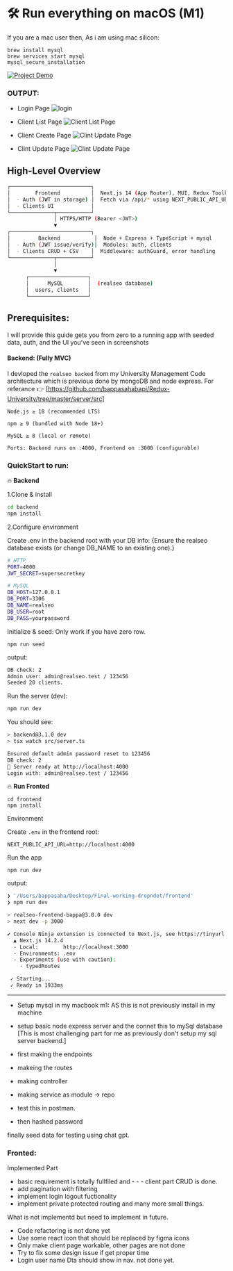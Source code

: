# 🛠️ Run everything on macOS (M1)

If you are a mac user then, As i am using mac silicon:

    brew install mysql
    brew services start mysql
    mysql_secure_installation

[![Project Demo](./Client.png)](https://drive.google.com/file/d/1rnTSwXaMJVJT8x5Y8fyO9qTo88Tnt9rH/view?usp=sharing)

### OUTPUT:

- Login Page
  ![login](./login.png)

- Client List Page
  ![Client List Page](./Client.png)

- Client Create Page
  ![Clint  Update Page](./form.png)

- Clint Update Page
  ![Clint  Update Page](./update.png)

## High-Level Overview

```bash
┌──────────────────────────┐
│        Frontend          │  Next.js 14 (App Router), MUI, Redux Toolkit
│  - Auth (JWT in storage) │  Fetch via /api/* using NEXT_PUBLIC_API_URL
│  - Clients UI            │
└──────────────┬───────────┘
               │ HTTPS/HTTP (Bearer <JWT>)
               ▼
┌──────────────────────────┐
│         Backend           │  Node + Express + TypeScript + mysql
│  - Auth (JWT issue/verify)│  Modules: auth, clients
│  - Clients CRUD + CSV    │  Middleware: authGuard, error handling
└──────────────┬───────────┘
               │
               ▼
      ┌───────────────────┐
      │      MySQL        │  (realseo database)
      │  users, clients   │
      └───────────────────┘


```

## Prerequisites:

I will provide this guide gets you from zero to a running app with seeded data, auth, and the UI you’ve seen in screenshots

#### Backend: (Fully MVC)

I devloped the `realseo backed` from my University Management Code architecture
which is previous done by mongoDB and node express.
For referance 👉 [https://github.com/bappasahabapi/Redux-University/tree/master/server/src]

    Node.js ≥ 18 (recommended LTS)

    npm ≥ 9 (bundled with Node 18+)

    MySQL ≥ 8 (local or remote)

    Ports: Backend runs on :4000, Frontend on :3000 (configurable)

### QuickStart to run:

🔥 **Backend**

1.Clone & install

```bash
cd backend
npm install
```

2.Configure environment

Create .env in the backend root with your DB info: {Ensure the realseo database exists (or change DB_NAME to an existing one).}

```bash
# HTTP
PORT=4000
JWT_SECRET=supersecretkey

# MySQL
DB_HOST=127.0.0.1
DB_PORT=3306
DB_NAME=realseo
DB_USER=root
DB_PASS=yourpassword

```

Initialize & seed: Only work if you have zero row.

    npm run seed

output:

```bash
DB check: 2
Admin user: admin@realseo.test / 123456
Seeded 20 clients.
```

Run the server (dev):

```bash
npm run dev

```

You should see:

```bash
> backend@3.1.0 dev
> tsx watch src/server.ts

Ensured default admin password reset to 123456
DB check: 2
🚀 Server ready at http://localhost:4000
Login with: admin@realseo.test / 123456


```

🔥 **Run Fronted**

    cd frontend
    npm install

Environment

Create `.env` in the frontend root:

    NEXT_PUBLIC_API_URL=http://localhost:4000

Run the app

    npm run dev

output:

```bash
❯ '/Users/bappasaha/Desktop/Final-working-dropndot/frontend'
❯ npm run dev

> realseo-frontend-bappa@3.0.0 dev
> next dev -p 3000

✔ Console Ninja extension is connected to Next.js, see https://tinyurl.com/2vt8jxzw
  ▲ Next.js 14.2.4
  - Local:        http://localhost:3000
  - Environments: .env
  - Experiments (use with caution):
    · typedRoutes

 ✓ Starting...
 ✓ Ready in 1933ms

```

---

- Setup mysql in my macbook m1: AS this is not previously install in my machine
- setup basic node express server and the connet this to mySql database [This is most challenging part for me as previously don't setup my sql server backend.]

- first making the endpoints
- makeing the routes
- making controller
- making service as module -> repo
- test this in postman.

- then hashed password

finally seed data for testing using chat gpt.

### Fronted:

Implemented Part

- basic requirement is totally fullfiled and - - - client part CRUD is done.
- add pagination with filtering
- implement login logout fuctionality
- implement private protected routing
  and many more small things.

What is not implementd but need to implement in future.

- Code refactoring is not done yet
- Use some react icon that should be replaced by figma icons
- Only make client page workable, other pages are not done
- Try to fix some design issue if get proper time
- Login user name Dta should show in nav. not done yet.
